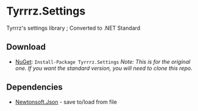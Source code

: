 # Tyrrrz.Settings

Tyrrrz's settings library ; Converted to .NET Standard 

## Download

- [NuGet](https://nuget.org/packages/Tyrrrz.Settings): `Install-Package Tyrrrz.Settings` 
*Note: This is for the original one. If you want the standard version, you will need to clone this repo.*

## Dependencies

- [Newtonsoft.Json](http://www.newtonsoft.com/json) - save to/load from file
